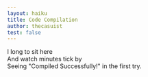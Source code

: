 ```yaml
---
layout: haiku
title: Code Compilation
author: thecasuist
test: false
---
```


I long to sit here <br>
And watch minutes tick by <br>
Seeing "Compiled Successfully!" in the first try. <br>
